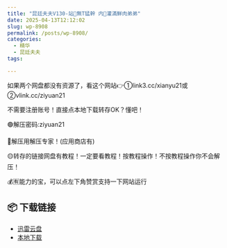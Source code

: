 ```yaml
---
title: "昆廷夫夫V130-站🌿無T猛幹 内🐍灌滿鮮肉弟弟"
date: 2025-04-13T12:12:02
slug: wp-8908
permalink: /posts/wp-8908/
categories:
  - 精华
  - 昆廷夫夫
tags:

---
```


如果两个网盘都没有资源了，看这个网站👉①link3.cc/xianyu21或②vlink.cc/ziyuan21

不需要注册账号！直接点本地下载转存OK？懂吧！

🟢解压密码:ziyuan21

🔵解压用解压专家！(应用商店有)

🟡转存的链接网盘有教程！一定要看教程！按教程操作！不按教程操作你不会解压！

💰🈶能力的宝，可以点左下角赞赏支持一下网站运行

## 📦 下载链接
- [迅雷云盘](https://blziyuan21.com/pay-download/8908?key=1b02035557&down_id=0)
- [本地下载](https://blziyuan21.com/pay-download/8908?key=1b02035557&down_id=1)

